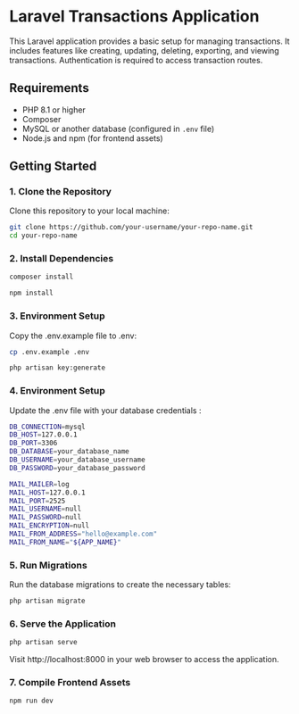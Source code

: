 # Laravel Transactions Application

This Laravel application provides a basic setup for managing transactions. It includes features like creating, updating, deleting, exporting, and viewing transactions. Authentication is required to access transaction routes.

## Requirements

- PHP 8.1 or higher
- Composer
- MySQL or another database (configured in `.env` file)
- Node.js and npm (for frontend assets)

## Getting Started

### 1. Clone the Repository

Clone this repository to your local machine:

```bash
git clone https://github.com/your-username/your-repo-name.git
cd your-repo-name
```

### 2. Install Dependencies

```bash
composer install
```

```bash
npm install
```
### 3. Environment Setup
Copy the .env.example file to .env:
```bash
cp .env.example .env
```

```bash
php artisan key:generate
```

### 4. Environment Setup
Update the .env file with your database credentials :

```bash
DB_CONNECTION=mysql
DB_HOST=127.0.0.1
DB_PORT=3306
DB_DATABASE=your_database_name
DB_USERNAME=your_database_username
DB_PASSWORD=your_database_password

MAIL_MAILER=log
MAIL_HOST=127.0.0.1
MAIL_PORT=2525
MAIL_USERNAME=null
MAIL_PASSWORD=null
MAIL_ENCRYPTION=null
MAIL_FROM_ADDRESS="hello@example.com"
MAIL_FROM_NAME="${APP_NAME}"
```

### 5. Run Migrations
Run the database migrations to create the necessary tables:
```bash
php artisan migrate
```

### 6. Serve the Application
```bash
php artisan serve
```
Visit http://localhost:8000 in your web browser to access the application.

### 7. Compile Frontend Assets
```bash
npm run dev
```
